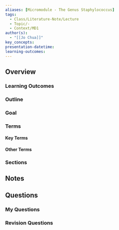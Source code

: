 ```yaml
---
aliases: [Micromodule - The Genus Staphylococcus]
tags:
  - Class/Literature-Note/Lecture
  - Topic/-
  - Context/MD1
author(s):
  - "[[Jo Chua]]"
key_concepts: 
presentation-datetime: 
learning-outcomes:
---
```



## Overview
### Learning Outcomes

### Outline

### Goal

### Terms
#### Key Terms

#### Other Terms

### Sections


## Notes


## Questions

### My Questions
### Revision Questions




